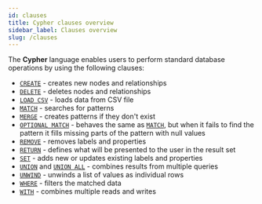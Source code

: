 ```yaml
---
id: clauses
title: Cypher clauses overview
sidebar_label: Clauses overview
slug: /clauses
---
```


The **Cypher** language enables users to perform standard database operations by using the following clauses:

  * [`CREATE`](create.md) - creates new nodes and relationships
  * [`DELETE`](delete.md) - deletes nodes and relationships
  * [`LOAD CSV`](load-csv.md) - loads data from CSV file
  * [`MATCH`](match.md) - searches for patterns
  * [`MERGE`](merge.md) - creates patterns if they don't exist
  * [`OPTIONAL MATCH`](optional-match.md) - behaves the same as [`MATCH`](match.md), but when it fails to find the pattern it fills missing parts of the pattern with null values
  * [`REMOVE`](remove.md) - removes labels and properties
  * [`RETURN`](return.md) - defines what will be presented to the user in the result set
  * [`SET`](set.md) - adds new or updates existing labels and properties
  * [`UNION`](union.md) and [`UNION ALL`](union.md) - combines results from multiple queries
  * [`UNWIND`](unwind.md) - unwinds a list of values as individual rows
  * [`WHERE`](where.md) - filters the matched data
  * [`WITH`](with.md) - combines multiple reads and writes
